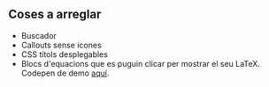 ## Coses a arreglar
- Buscador
- Callouts sense icones
- CSS títols desplegables
- Blocs d'equacions que es puguin clicar per mostrar el seu LaTeX. Codepen de demo [aquí](https://codepen.io/Mart-Pardo/pen/RwOoExR).

